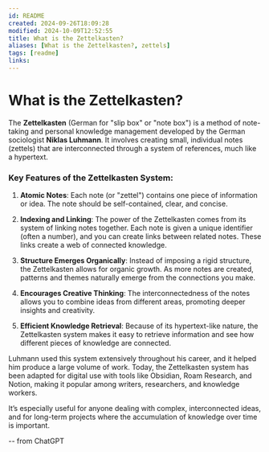 ```yaml
---
id: README
created: 2024-09-26T18:09:28
modified: 2024-10-09T12:52:55
title: What is the Zettelkasten?
aliases: [What is the Zettelkasten?, zettels]
tags: [readme]
links:
---
```

# What is the Zettelkasten?

The **Zettelkasten** (German for "slip box" or "note box") is a method of note-taking and personal knowledge management developed by the German sociologist **Niklas Luhmann**. It involves creating small, individual notes (zettels) that are interconnected through a system of references, much like a hypertext.

### Key Features of the Zettelkasten System:

1. **Atomic Notes**: Each note (or "zettel") contains one piece of information or idea. The note should be self-contained, clear, and concise.
    
2. **Indexing and Linking**: The power of the Zettelkasten comes from its system of linking notes together. Each note is given a unique identifier (often a number), and you can create links between related notes. These links create a web of connected knowledge.
    
3. **Structure Emerges Organically**: Instead of imposing a rigid structure, the Zettelkasten allows for organic growth. As more notes are created, patterns and themes naturally emerge from the connections you make.
    
4. **Encourages Creative Thinking**: The interconnectedness of the notes allows you to combine ideas from different areas, promoting deeper insights and creativity.
    
5. **Efficient Knowledge Retrieval**: Because of its hypertext-like nature, the Zettelkasten system makes it easy to retrieve information and see how different pieces of knowledge are connected.
    

Luhmann used this system extensively throughout his career, and it helped him produce a large volume of work. Today, the Zettelkasten system has been adapted for digital use with tools like Obsidian, Roam Research, and Notion, making it popular among writers, researchers, and knowledge workers.

It’s especially useful for anyone dealing with complex, interconnected ideas, and for long-term projects where the accumulation of knowledge over time is important.

-- from ChatGPT
